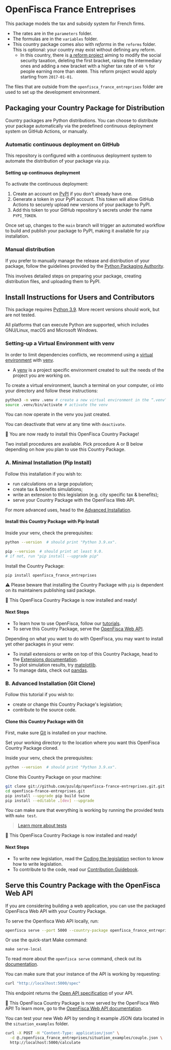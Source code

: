 # OpenFisca France Entreprises


This package models the tax and subsidy system for French firms.

- The rates are in the `parameters` folder.
- The formulas are in the `variables` folder.
- This country package comes also with *reforms* in the `reforms` folder. This is optional: your country may exist without defining any reform.
    - In this country, there is [a reform project](./openfisca_france_entreprises/reforms/modify_social_security_taxation.py) aiming to modify the social security taxation, deleting the first bracket, raising the intermediary ones and adding a new bracket with a higher tax rate of `40 %` for people earning more than `40000`. This reform project would apply starting from `2017-01-01`.

The files that are outside from the `openfisca_france_entreprises` folder are used to set up the development environment.

## Packaging your Country Package for Distribution

Country packages are Python distributions. You can choose to distribute your package automatically via the predefined continuous deployment system on GitHub Actions, or manually.

### Automatic continuous deployment on GitHub

This repository is configured with a continuous deployment system to automate the distribution of your package via `pip`.

#### Setting up continuous deployment

To activate the continuous deployment:

1. Create an account on [PyPI](https://pypi.org/) if you don't already have one.
2. Generate a token in your PyPI account. This token will allow GitHub Actions to securely upload new versions of your package to PyPI.
3. Add this token to your GitHub repository's secrets under the name `PYPI_TOKEN`.

Once set up, changes to the `main` branch will trigger an automated workflow to build and publish your package to PyPI, making it available for `pip` installation.

### Manual distribution

If you prefer to manually manage the release and distribution of your package, follow the guidelines provided by the [Python Packaging Authority](https://python-packaging-user-guide.readthedocs.io/tutorials/distributing-packages/#packaging-your-project).

This involves detailed steps on preparing your package, creating distribution files, and uploading them to PyPI.


## Install Instructions for Users and Contributors

This package requires [Python 3.9](https://www.python.org/downloads/release/python-390/). More recent versions should work, but are not tested.

All platforms that can execute Python are supported, which includes GNU/Linux, macOS and Microsoft Windows.

### Setting-up a Virtual Environment with venv

In order to limit dependencies conflicts, we recommend using a [virtual environment](https://www.python.org/dev/peps/pep-0405/) with [venv](https://docs.python.org/3/library/venv.html).

- A [venv](https://docs.python.org/3/library/venv.html) is a project specific environment created to suit the needs of the project you are working on.

To create a virtual environment, launch a terminal on your computer, `cd` into your directory and follow these instructions:

```sh
python3 -m venv .venv # create a new virtual environment in the “.venv” folder, which will contain all dependencies
source .venv/bin/activate # activate the venv
```

You can now operate in the venv you just created.

You can deactivate that venv at any time with `deactivate`.

:tada: You are now ready to install this OpenFisca Country Package!

Two install procedures are available. Pick procedure A or B below depending on how you plan to use this Country Package.

### A. Minimal Installation (Pip Install)

Follow this installation if you wish to:
- run calculations on a large population;
- create tax & benefits simulations;
- write an extension to this legislation (e.g. city specific tax & benefits);
- serve your Country Package with the OpenFisca Web API.

For more advanced uses, head to the [Advanced Installation](#advanced-installation-git-clone).

#### Install this Country Package with Pip Install

Inside your venv, check the prerequisites:

```sh
python --version  # should print "Python 3.9.xx".
```

```sh
pip --version  # should print at least 9.0.
# if not, run "pip install --upgrade pip"
```
Install the Country Package:

```sh
pip install openfisca_france_entreprises
```

:warning: Please beware that installing the Country Package with `pip` is dependent on its maintainers publishing said package.

:tada: This OpenFisca Country Package is now installed and ready!

#### Next Steps

- To learn how to use OpenFisca, follow our [tutorials](https://openfisca.org/doc/).
- To serve this Country Package, serve the [OpenFisca Web API](#serve-your-country-package-with-the-openFisca-web-api).

Depending on what you want to do with OpenFisca, you may want to install yet other packages in your venv:
- To install extensions or write on top of this Country Package, head to the [Extensions documentation](https://openfisca.org/doc/contribute/extensions.html).
- To plot simulation results, try [matplotlib](http://matplotlib.org/).
- To manage data, check out [pandas](http://pandas.pydata.org/).

### B. Advanced Installation (Git Clone)

Follow this tutorial if you wish to:
- create or change this Country Package's legislation;
- contribute to the source code.

#### Clone this Country Package with Git

First, make sure [Git](https://www.git-scm.com/) is installed on your machine.

Set your working directory to the location where you want this OpenFisca Country Package cloned.

Inside your venv, check the prerequisites:

```sh
python --version  # should print "Python 3.9.xx".
```

Clone this Country Package on your machine:

```sh
git clone git://github.com/pzuldp/openfisca-france-entreprises.git.git
cd openfisca-france-entreprises.git
pip install --upgrade pip build twine
pip install --editable .[dev] --upgrade
```

You can make sure that everything is working by running the provided tests with `make test`.

> [Learn more about tests](https://openfisca.org/doc/coding-the-legislation/writing_yaml_tests.html)

:tada: This OpenFisca Country Package is now installed and ready!

#### Next Steps

- To write new legislation, read the [Coding the legislation](https://openfisca.org/doc/coding-the-legislation/index.html) section to know how to write legislation.
- To contribute to the code, read our [Contribution Guidebook](https://openfisca.org/doc/contribute/index.html).

## Serve this Country Package with the OpenFisca Web API

If you are considering building a web application, you can use the packaged OpenFisca Web API with your Country Package.

To serve the Openfisca Web API locally, run:

```sh
openfisca serve --port 5000 --country-package openfisca_france_entreprises
```

Or use the quick-start Make command:

```
make serve-local
```

To read more about the `openfisca serve` command, check out its [documentation](https://openfisca.org/doc/openfisca-python-api/openfisca_serve.html).

You can make sure that your instance of the API is working by requesting:

```sh
curl "http://localhost:5000/spec"
```

This endpoint returns the [Open API specification](https://www.openapis.org/) of your API.

:tada: This OpenFisca Country Package is now served by the OpenFisca Web API! To learn more, go to the [OpenFisca Web API documentation](https://openfisca.org/doc/openfisca-web-api/index.html).

You can test your new Web API by sending it example JSON data located in the `situation_examples` folder.

```sh
curl -X POST -H "Content-Type: application/json" \
  -d @./openfisca_france_entreprises/situation_examples/couple.json \
  http://localhost:5000/calculate
```
